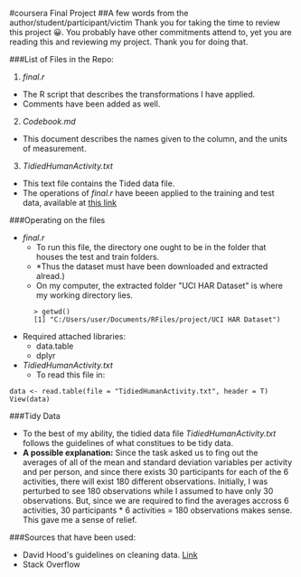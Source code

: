 #coursera
Final Project
##A few words from the author/student/participant/victim
Thank you for taking the time to review this project :grinning:. You probably 
have other commitments attend to, yet you are reading this and reviewing my 
project.
Thank you for doing that.

###List of Files in the Repo:
1. *final.r* 
  - The R script that describes the transformations I have applied.
  - Comments have been added as well.
2. *Codebook.md*
  - This document describes the names given to the column, and the units of measurement.
3. *TidiedHumanActivity.txt*
  - This text file contains the Tided data file.
  - The operations of *final.r* have beeen applied to the training and test data, available at [this link](http://archive.ics.uci.edu/ml/datasets/Human+Activity+Recognition+Using+Smartphones)
  

###Operating on the files
- *final.r* 
  - To run this file, the directory one ought to be in the folder that houses the test and train folders.
  - *Thus the dataset must have been downloaded and extracted alread.)
  - On my computer, the extracted folder "UCI HAR Dataset" is where my working directory lies.
```
      > getwd()
      [1] "C:/Users/user/Documents/RFiles/project/UCI HAR Dataset")
```
  - Required attached libraries:
    - data.table
    - dplyr
- *TidiedHumanActivity.txt*
  - To read this file in:
```
data <- read.table(file = "TidiedHumanActivity.txt", header = T)
View(data)
```
  
###Tidy Data
  - To the best of my ability, the tidied data file *TidiedHumanActivity.txt* follows the guidelines of what constitues to be tidy data.
  - **A possible explanation:** Since the task asked us to fing out the averages of all of the mean and standard deviation variables per activity and per person, and since there exists 30 participants for each of the 6 activities, there will exist 180 different observations. Initially, I was perturbed to see 180 observations while I assumed to have only 30 observations. But, since we are required to find the averages accross 6 activities, 30 participants * 6 activities = 180 observations makes sense. This gave me a sense of relief.
  
###Sources that have been used:
  - David Hood's guidelines on cleaning data. [Link](https://thoughtfulbloke.wordpress.com/2015/09/09/getting-and-cleaning-the-assignment)
  - Stack Overflow
